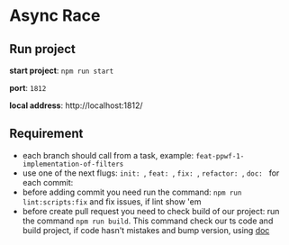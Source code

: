 # Async Race

## Run project

**start project**: `npm run start`

**port**: `1812`

**local address**: http://localhost:1812/

## Requirement

- each branch should call from a task, example: `feat-ppwf-1-implementation-of-filters`
- use one of the next flugs: `init: `, `feat: `, `fix: `, `refactor: `, `doc: ` for each commit:
- before adding commit you need run the command: `npm run lint:scripts:fix` and fix issues, if lint show 'em
- before create pull request you need to check build of our project: run the command `npm run build`. This command check our ts code and build project, if code hasn't mistakes and bump version, using [doc](https://semver.org/)
